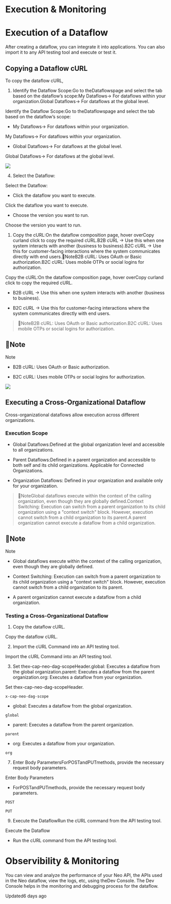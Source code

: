# Execution & Monitoring

# Execution of a Dataflow

After creating a dataflow, you can integrate it into applications. You can also import it to any API testing tool and execute or test it.

## Copying a Dataflow cURL

To copy the dataflow cURL,

1. Identify the Dataflow Scope:Go to theDataflowspage and select the tab based on the dataflow’s scope:My Dataflows→ For dataflows within your organization.Global Dataflows→ For dataflows at the global level.

Identify the Dataflow Scope:Go to theDataflowspage and select the tab based on the dataflow’s scope:

- My Dataflows→ For dataflows within your organization.

My Dataflows→ For dataflows within your organization.

- Global Dataflows→ For dataflows at the global level.

Global Dataflows→ For dataflows at the global level.

![](https://files.readme.io/822892a81b21e98b9053e7dc5251f22b991a9a055f89843f3cc38d133879f0a9-Dataflow_execution_my_global_dataflow.png)

4. Select the Dataflow:

Select the Dataflow:

- Click the dataflow you want to execute.

Click the dataflow you want to execute.

- Choose the version you want to run.

Choose the version you want to run.

1. Copy the cURL:On the dataflow composition page, hover overCopy curland click to copy the required cURL.B2B cURL → Use this when one system interacts with another (business to business).B2C cURL → Use this for customer-facing interactions where the system communicates directly with end users.📘NoteB2B cURL: Uses OAuth or Basic authorization.B2C cURL: Uses mobile OTPs or social logins for authorization.

Copy the cURL:On the dataflow composition page, hover overCopy curland click to copy the required cURL.

- B2B cURL → Use this when one system interacts with another (business to business).

- B2C cURL → Use this for customer-facing interactions where the system communicates directly with end users.

> 📘NoteB2B cURL: Uses OAuth or Basic authorization.B2C cURL: Uses mobile OTPs or social logins for authorization.

## 📘Note

Note

- B2B cURL: Uses OAuth or Basic authorization.

- B2C cURL: Uses mobile OTPs or social logins for authorization.

![](https://files.readme.io/e6dd96501e5f5770acc2df22346caf222208f85c343e84ec09878ac9784b00b1-copy_curl_dataflow_execution.png)

## Executing a Cross-Organizational Dataflow

Cross-organizational dataflows allow execution across different organizations.

### Execution Scope

- Global Dataflows:Defined at the global organization level and accessible to all organizations.

- Parent Dataflows:Defined in a parent organization and accessible to both self and its child organizations. Applicable for Connected Organizations.

- Organization Dataflows: Defined in your organization and available only for your organization.

> 📘NoteGlobal dataflows execute within the context of the calling organization, even though they are globally defined.Context Switching: Execution can switch from a parent organization to its child organization using a "context switch" block. However, execution cannot switch from a child organization to its parent.A parent organization cannot execute a dataflow from a child organization.

## 📘Note

Note

- Global dataflows execute within the context of the calling organization, even though they are globally defined.

- Context Switching: Execution can switch from a parent organization to its child organization using a "context switch" block. However, execution cannot switch from a child organization to its parent.

- A parent organization cannot execute a dataflow from a child organization.

### Testing a Cross-Organizational Dataflow

1. Copy the dataflow cURL.

Copy the dataflow cURL.

2. Import the cURL Command into an API testing tool.

Import the cURL Command into an API testing tool.

3. Set thex-cap-neo-dag-scopeHeader.global: Executes a dataflow from the global organization.parent: Executes a dataflow from the parent organization.org: Executes a dataflow from your organization.

Set thex-cap-neo-dag-scopeHeader.

`x-cap-neo-dag-scope`

- global: Executes a dataflow from the global organization.

`global`

- parent: Executes a dataflow from the parent organization.

`parent`

- org: Executes a dataflow from your organization.

`org`

7. Enter Body ParametersForPOSTandPUTmethods, provide the necessary request body parameters.

Enter Body Parameters

- ForPOSTandPUTmethods, provide the necessary request body parameters.

`POST`

`PUT`

9. Execute the DataflowRun the cURL command from the API testing tool.

Execute the Dataflow

- Run the cURL command from the API testing tool.

# Observibility & Monitoring

You can view and analyze the performance of your Neo API, the APIs used in the Neo dataflow, view the logs, etc, using theDev Console. The Dev Console helps in the monitoring and debugging process for the dataflow.

Updated6 days ago